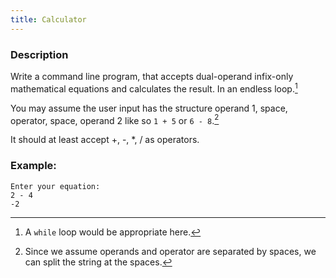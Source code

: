 ```yaml
---
title: Calculator
---
```


### Description

Write a command line program, that accepts dual-operand infix-only mathematical equations and calculates the result. In an endless loop.[^while]

[^while]:
    A `while` loop would be appropriate here.

You may assume the user input has the structure operand 1, space, operator, space, operand 2 like so `1 + 5` or `6 - 8`.[^input_structure]

[^input_structure]:
    Since we assume operands and operator are separated by spaces, we can split the string at the spaces.

It should at least accept +, -, \*, / as operators.

### Example:

    Enter your equation:
    2 - 4  
    -2

